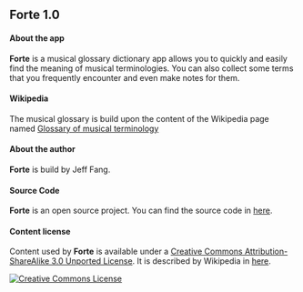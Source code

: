 ## Forte 1.0

#### About the app

__Forte__ is a musical glossary dictionary app allows you to quickly and easily find the meaning of musical terminologies. You can also collect some terms that you frequently encounter and even make notes for them. 

#### Wikipedia

The musical glossary is build upon the content of the Wikipedia page named [Glossary of musical terminology](https://en.wikipedia.org/wiki/Glossary_of_musical_terminology)

#### About the author

__Forte__ is build by Jeff Fang. 

#### Source Code

__Forte__ is an open source project. You can find the source code in [here](https://github.com/Jeff-Fang/Forte).

#### Content license

Content used by __Forte__ is available under a <a rel="license" href="http://creativecommons.org/licenses/by-sa/3.0/">Creative Commons Attribution-ShareAlike 3.0 Unported License</a>. It is described by Wikipedia in [here](https://en.m.wikipedia.org/wiki/Wikipedia:Text_of_Creative_Commons_Attribution-ShareAlike_3.0_Unported_License).

<a rel="license" href="http://creativecommons.org/licenses/by-sa/3.0/"><img alt="Creative Commons License" style="border-width:0" src="https://i.creativecommons.org/l/by-sa/3.0/88x31.png" /></a><br />



